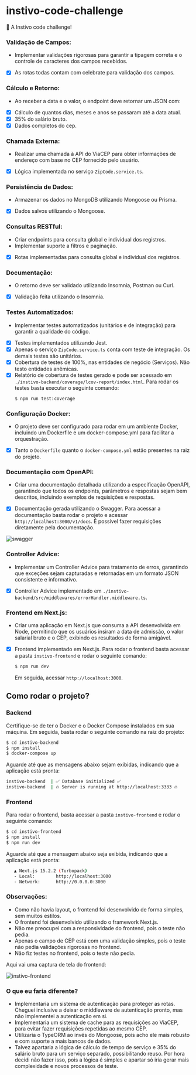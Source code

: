 # instivo-code-challenge

🎲 A Instivo code challenge!

### Validação de Campos:

* Implementar validações rigorosas para garantir a tipagem correta e o controle de caracteres dos campos recebidos.

- [x] As rotas todas contam com celebrate para validação dos campos.

### Cálculo e Retorno:

* Ao receber a data e o valor, o endpoint deve retornar um JSON com:

- [x] Cálculo de quantos dias, meses e anos se passaram até a data atual.
- [x] 35% do salário bruto.
- [x] Dados completos do cep.

### Chamada Externa:

* Realizar uma chamada à API do ViaCEP para obter informações de endereço com base no CEP fornecido pelo usuário.

- [x] Lógica implementada no serviço `ZipCode.service.ts`.

### Persistência de Dados:

- Armazenar os dados no MongoDB utilizando Mongoose ou Prisma.
- [x] Dados salvos utilizando o Mongoose.

### Consultas RESTful:

- Criar endpoints para consulta global e individual dos registros.
- Implementar suporte a filtros e paginação.
- [x] Rotas implementadas para consulta global e individual dos registros.

### Documentação:

- O retorno deve ser validado utilizando Insomnia, Postman ou Curl.
- [x] Validação feita utilizando o Insomnia.

### Testes Automatizados:

- Implementar testes automatizados (unitários e de integração) para garantir a qualidade do código.
- [x] Testes implementados utilizando Jest.
- [x] Apenas o serviço `ZipCode.service.ts` conta com teste de integração. Os demais testes são unitários.
- [x] Cobertura de testes de 100%, nas entidades de negócio (Serviços). Não testo entidades anêmicas.
- [x] Relatório de cobertura de testes gerado e pode ser acessado em
  `./instivo-backend/coverage/lcov-report/index.html`. Para rodar os testes basta executar o seguinte comando:
  ```bash
  $ npm run test:coverage
  ```

### Configuração Docker:

- O projeto deve ser configurado para rodar em um ambiente Docker, incluindo um Dockerfile e um docker-compose.yml para
  facilitar a orquestração.
- [x] Tanto o `Dockerfile` quanto o `docker-compose.yml` estão presentes na raiz do projeto.

### Documentação com OpenAPI:

- Criar uma documentação detalhada utilizando a especificação OpenAPI, garantindo que todos os endpoints,
  parâmetros e respostas sejam bem descritos, incluindo exemplos de requisições e respostas.
- [x] Documentação gerada utilizando o Swagger. Para acessar a documentação basta rodar o projeto e acessar
  `http://localhost:3000/v1/docs`. É possível fazer requisições diretamente pela documentação.

![swagger](/instivo-frontend/public/swagger.png)

### Controller Advice:

- Implementar um Controller Advice para tratamento de erros, garantindo que exceções sejam capturadas e retornadas
  em um formato JSON consistente e informativo.
- [x] Controller Advice implementado em `./instivo-backend/src/middlewares/errorHandler.middleware.ts`.

### Frontend em Next.js:

- Criar uma aplicação em Next.js que consuma a API desenvolvida em Node, permitindo que os
  usuários insiram a data de admissão, o valor salarial bruto e o CEP, exibindo os resultados de
  forma amigável.
- [x] Frontend implementado em Next.js. Para rodar o frontend basta acessar a pasta `instivo-frontend` e rodar o
  seguinte comando:
  ```bash
  $ npm run dev
  ```
  Em seguida, acessar `http://localhost:3000`.

## Como rodar o projeto?

### Backend

Certifique-se de ter o Docker e o Docker Compose instalados em sua máquina.
Em seguida, basta rodar o seguinte comando na raiz do projeto:

```bash
$ cd instivo-backend
$ npm install
$ docker-compose up
```

Aguarde até que as mensagens abaixo sejam exibidas, indicando que a aplicação está pronta:

```bash
instivo-backend  | ✅ Database initialized ✅
instivo-backend  | 🔥 Server is running at http://localhost:3333 🔥
```

### Frontend

Para rodar o frontend, basta acessar a pasta `instivo-frontend` e rodar o seguinte comando:

```bash
$ cd instivo-frontend
$ npm install
$ npm run dev
```

Aguarde até que a mensagem abaixo seja exibida, indicando que a aplicação está pronta:

```bash
   ▲ Next.js 15.2.2 (Turbopack)
   - Local:        http://localhost:3000
   - Network:      http://0.0.0.0:3000
```

### Observações:

- Como não havia layout, o frontend foi desenvolvido de forma simples, sem muitos estilos.
- O frontend foi desenvolvido utilizando o framework Next.js.
- Não me preocupei com a responsividade do frontend, pois o teste não pedia.
- Apenas o campo de CEP está com uma validação simples, pois o teste não pedia validações rigorosas no frontend.
- Não fiz testes no frontend, pois o teste não pedia.

Aqui vai uma captura de tela do frontend:

![instivo-frontend](/instivo-frontend/public/img.png)

### O que eu faria diferente?

- Implementaria um sistema de autenticação para proteger as rotas. Cheguei inclusive a deixar o middleware de autenticação
  pronto, mas não implementei a autenticação em si.
- Implementaria um sistema de cache para as requisições ao ViaCEP, para evitar fazer requisições repetidas ao mesmo CEP.
- Utilizaria o TypeORM ao invés do Mongoose, pois acho ele mais robusto e com suporte a mais bancos de dados.
- Talvez apartaria a lógica de cálculo de tempo de serviço e 35% do salário bruto para um serviço separado, 
  possibilitando reuso. Por hora decidi não fazer isso, pois a lógica é simples e apartar só iria gerar mais 
  complexidade e novos processos de teste.
